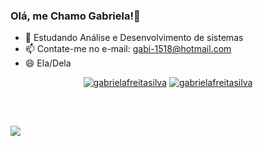 ### Olá, me Chamo Gabriela!👋

- 🌱 Estudando Análise e Desenvolvimento de sistemas
- 📫 Contate-me no e-mail: gabi-1518@hotmail.com
- 😄 Ela/Dela

<div align="center">
    
[![gabrielafreitasilva](https://github-readme-stats.vercel.app/api?username=gabrielafreitasilva&theme=highcontrast)](https://github.com/gabrielafreitasilva/)
[![gabrielafreitasilva](https://github-readme-stats.vercel.app/api/top-langs/?username=gabrielafreitasilva&hide=html&layout=compact&theme=highcontrast)](https://github.com/gabrielafreitasilva/)
  
   
</div>
  
  <div style="display: inline_block"><br>
  
</div>

 ##
  
  <div>
   <a href="https://www.linkedin.com/in/gabriela-freitas-90303aa7/" target="_blank"><img src="https://img.shields.io/badge/LinkedIn-0077B5?style=for-the-badge&logo=linkedin&logoColor=white" target="_blank"></a>
  </div>
  
